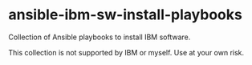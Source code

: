 # ansible-ibm-sw-install-playbooks
Collection of Ansible playbooks to install IBM software.

This collection is not supported by IBM or myself. Use at your own risk.